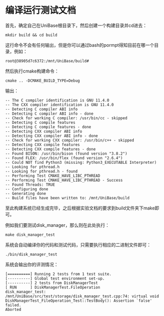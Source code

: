 # 编译运行测试文档

首先，确定自己在UniBase根目录下，然后创建一个构建目录并cd进去：

```
mkdir build && cd build
```

这行命令不会有任何输出，但是你可以通过bash的pormpt得知目前在哪一个目录，例如：

```
root@38905d7c6372:/mnt/UniBase/build#
```

然后执行cmake构建命令：

```
cmake .. -DCMAKE_BUILD_TYPE=Debug
```

输出：

```
-- The C compiler identification is GNU 11.4.0
-- The CXX compiler identification is GNU 11.4.0
-- Detecting C compiler ABI info
-- Detecting C compiler ABI info - done
-- Check for working C compiler: /usr/bin/cc - skipped
-- Detecting C compile features
-- Detecting C compile features - done
-- Detecting CXX compiler ABI info
-- Detecting CXX compiler ABI info - done
-- Check for working CXX compiler: /usr/bin/c++ - skipped
-- Detecting CXX compile features
-- Detecting CXX compile features - done
-- Found BISON: /usr/bin/bison (found version "3.8.2")
-- Found FLEX: /usr/bin/flex (found version "2.6.4")
-- Could NOT find Python3 (missing: Python3_EXECUTABLE Interpreter)
-- Looking for pthread.h
-- Looking for pthread.h - found
-- Performing Test CMAKE_HAVE_LIBC_PTHREAD
-- Performing Test CMAKE_HAVE_LIBC_PTHREAD - Success
-- Found Threads: TRUE
-- Configuring done
-- Generating done
-- Build files have been written to: /mnt/UniBase/build
```

至此构建系统已经生成完毕，之后根据实验文档的要求到build文件夹下make即可。

例如我们要测试disk_manager，那么则在此处执行：

```
make disk_manager_test
```

系统会自动编译你的代码和测试代码，只需要执行相应的二进制文件即可：

```
./bin/disk_manager_test
```

系统会输出你的评测情况：

```
[==========] Running 2 tests from 1 test suite.
[----------] Global test environment set-up.
[----------] 2 tests from DiskManagerTest
[ RUN      ] DiskManagerTest.FileOperation
disk_manager_test: /mnt/UniBase/src/test/storage/disk_manager_test.cpp:74: virtual void DiskManagerTest_FileOperation_Test::TestBody(): Assertion `false' failed.
Aborted
```
